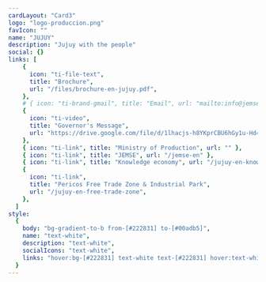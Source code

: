 ```yaml
---
cardLayout: "Card3"
logo: "logo-produccion.png"
favIcon: ""
name: "JUJUY"
description: "Jujuy with the people"
social: {}
links: [
    {
      icon: "ti-file-text",
      title: "Brochure",
      url: "/files/brochure-en-jujuy.pdf",
    },
    # { icon: "ti-brand-gmail", title: "Email", url: "mailto:info@jemse.gob.ar" },
    {
      icon: "ti-video",
      title: "Governor's Message",
      url: "https://drive.google.com/file/d/1lhacjs-h8YKprCBU6hGy1u-Hd4JUcKgk/view?usp=sharing",
    },
    { icon: "ti-link", title: "Ministry of Production", url: "" },
    { icon: "ti-link", title: "JEMSE", url: "/jemse-en" },
    { icon: "ti-link", title: "Knowledge economy", url: "/jujuy-en-knowledge" },
    {
      icon: "ti-link",
      title: "Pericos Free Trade Zone & Industrial Park",
      url: "/jujuy-en-free-trade-zone",
    },
  ]
style:
  {
    body: "bg-gradient-to-b from-[#222831] to-[#00adb5]",
    name: "text-white",
    description: "text-white",
    socialIcons: "text-white",
    links: "hover:bg-[#222831] text-white text-[#222831] hover:text-white",
  }
---
```

